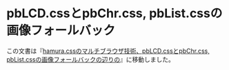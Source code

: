 # pbLCD.cssとpbChr.css, pbList.cssの画像フォールバック

この文書は『[hamura.cssのマルチブラウザ技術、pbLCD.cssとpbChr.css, pbList.cssの画像フォールバックの辺りの](https://blog.pb-100.ga/2022/04/multi-browser-techniques-of-hamuracss.html)』に移動しました。
